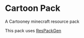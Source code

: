 # Cartoon Pack
A Cartooney minecraft resource pack

This pack uses [ResPackGen](https://github.com/Oliver-makes-code/ResPackGen)
